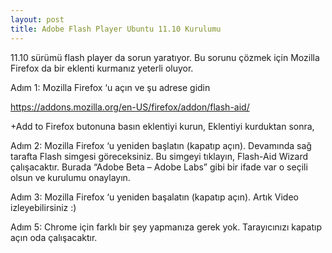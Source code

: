 ```yaml
---
layout: post
title: Adobe Flash Player Ubuntu 11.10 Kurulumu
---
```


11.10 sürümü flash player da sorun yaratıyor. Bu sorunu çözmek için Mozilla Firefox da bir eklenti kurmanız yeterli oluyor.

Adım 1: Mozilla Firefox ‘u açın ve şu adrese gidin

https://addons.mozilla.org/en-US/firefox/addon/flash-aid/

+Add to Firefox butonuna basın eklentiyi kurun,
Eklentiyi kurduktan sonra,

Adım 2: Mozilla Firefox ‘u yeniden başlatın (kapatıp açın). Devamında sağ tarafta Flash simgesi göreceksiniz. Bu simgeyi tıklayın, Flash-Aid Wizard çalışacaktır. Burada “Adobe Beta – Adobe Labs” gibi bir ifade var o seçili olsun ve kurulumu onaylayın.

Adım 3: Mozilla Firefox ‘u yeniden başalatın (kapatıp açın). Artık Video izleyebilirsiniz :)

Adım 5: Chrome için farklı bir şey yapmanıza gerek yok. Tarayıcınızı kapatıp açın oda çalışacaktır.


